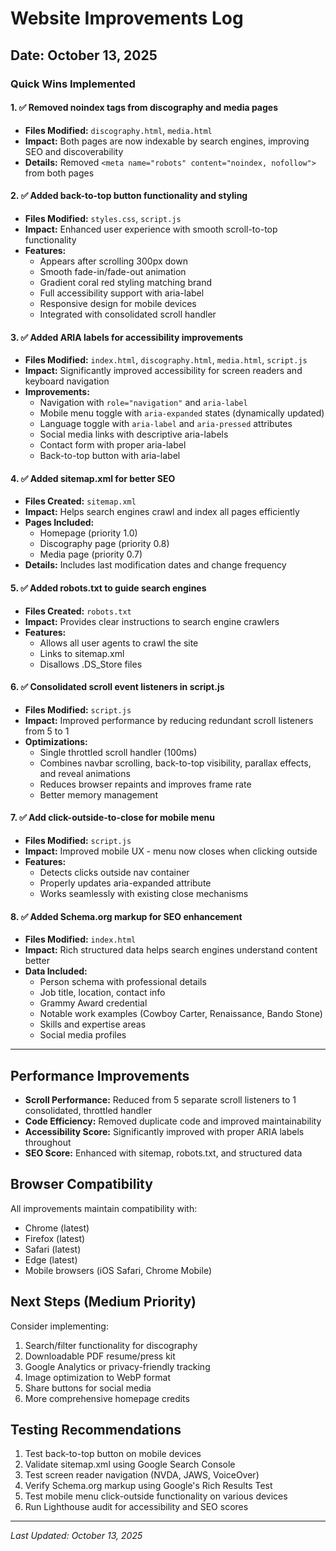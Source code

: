 # Website Improvements Log

## Date: October 13, 2025

### Quick Wins Implemented

#### 1. ✅ Removed noindex tags from discography and media pages
- **Files Modified:** `discography.html`, `media.html`
- **Impact:** Both pages are now indexable by search engines, improving SEO and discoverability
- **Details:** Removed `<meta name="robots" content="noindex, nofollow">` from both pages

#### 2. ✅ Added back-to-top button functionality and styling
- **Files Modified:** `styles.css`, `script.js`
- **Impact:** Enhanced user experience with smooth scroll-to-top functionality
- **Features:**
  - Appears after scrolling 300px down
  - Smooth fade-in/fade-out animation
  - Gradient coral red styling matching brand
  - Full accessibility support with aria-label
  - Responsive design for mobile devices
  - Integrated with consolidated scroll handler

#### 3. ✅ Added ARIA labels for accessibility improvements
- **Files Modified:** `index.html`, `discography.html`, `media.html`, `script.js`
- **Impact:** Significantly improved accessibility for screen readers and keyboard navigation
- **Improvements:**
  - Navigation with `role="navigation"` and `aria-label`
  - Mobile menu toggle with `aria-expanded` states (dynamically updated)
  - Language toggle with `aria-label` and `aria-pressed` attributes
  - Social media links with descriptive aria-labels
  - Contact form with proper aria-label
  - Back-to-top button with aria-label

#### 4. ✅ Added sitemap.xml for better SEO
- **Files Created:** `sitemap.xml`
- **Impact:** Helps search engines crawl and index all pages efficiently
- **Pages Included:**
  - Homepage (priority 1.0)
  - Discography page (priority 0.8)
  - Media page (priority 0.7)
- **Details:** Includes last modification dates and change frequency

#### 5. ✅ Added robots.txt to guide search engines
- **Files Created:** `robots.txt`
- **Impact:** Provides clear instructions to search engine crawlers
- **Features:**
  - Allows all user agents to crawl the site
  - Links to sitemap.xml
  - Disallows .DS_Store files

#### 6. ✅ Consolidated scroll event listeners in script.js
- **Files Modified:** `script.js`
- **Impact:** Improved performance by reducing redundant scroll listeners from 5 to 1
- **Optimizations:**
  - Single throttled scroll handler (100ms)
  - Combines navbar scrolling, back-to-top visibility, parallax effects, and reveal animations
  - Reduces browser repaints and improves frame rate
  - Better memory management

#### 7. ✅ Add click-outside-to-close for mobile menu
- **Files Modified:** `script.js`
- **Impact:** Improved mobile UX - menu now closes when clicking outside
- **Features:**
  - Detects clicks outside nav container
  - Properly updates aria-expanded attribute
  - Works seamlessly with existing close mechanisms

#### 8. ✅ Added Schema.org markup for SEO enhancement
- **Files Modified:** `index.html`
- **Impact:** Rich structured data helps search engines understand content better
- **Data Included:**
  - Person schema with professional details
  - Job title, location, contact info
  - Grammy Award credential
  - Notable work examples (Cowboy Carter, Renaissance, Bando Stone)
  - Skills and expertise areas
  - Social media profiles

---

## Performance Improvements

- **Scroll Performance:** Reduced from 5 separate scroll listeners to 1 consolidated, throttled handler
- **Code Efficiency:** Removed duplicate code and improved maintainability
- **Accessibility Score:** Significantly improved with proper ARIA labels throughout
- **SEO Score:** Enhanced with sitemap, robots.txt, and structured data

## Browser Compatibility

All improvements maintain compatibility with:
- Chrome (latest)
- Firefox (latest)
- Safari (latest)
- Edge (latest)
- Mobile browsers (iOS Safari, Chrome Mobile)

## Next Steps (Medium Priority)

Consider implementing:
1. Search/filter functionality for discography
2. Downloadable PDF resume/press kit
3. Google Analytics or privacy-friendly tracking
4. Image optimization to WebP format
5. Share buttons for social media
6. More comprehensive homepage credits

## Testing Recommendations

1. Test back-to-top button on mobile devices
2. Validate sitemap.xml using Google Search Console
3. Test screen reader navigation (NVDA, JAWS, VoiceOver)
4. Verify Schema.org markup using Google's Rich Results Test
5. Test mobile menu click-outside functionality on various devices
6. Run Lighthouse audit for accessibility and SEO scores

---

*Last Updated: October 13, 2025*
